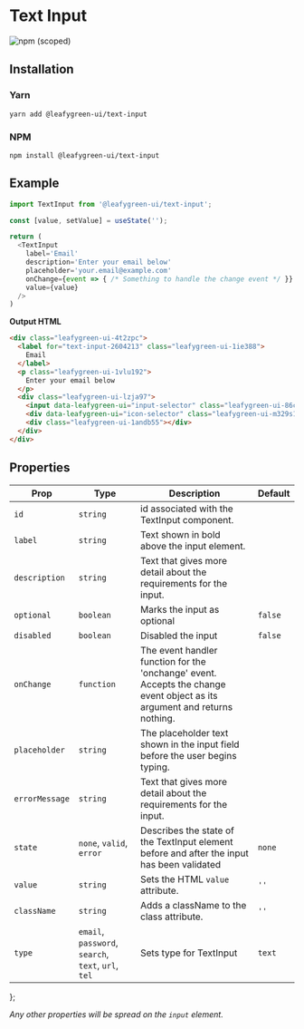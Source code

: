 # Text Input

![npm (scoped)](https://img.shields.io/npm/v/@leafygreen-ui/text-input.svg)

## Installation

### Yarn

```shell
yarn add @leafygreen-ui/text-input
```

### NPM

```shell
npm install @leafygreen-ui/text-input
```

## Example

```Javascript
import TextInput from '@leafygreen-ui/text-input';

const [value, setValue] = useState('');

return (
  <TextInput
    label='Email'
    description='Enter your email below'
    placeholder='your.email@example.com'
    onChange={event => { /* Something to handle the change event */ }}
    value={value}
  />
)

```

**Output HTML**

```HTML
<div class="leafygreen-ui-4t2zpc">
  <label for="text-input-2604213" class="leafygreen-ui-1ie388">
    Email
  </label>
  <p class="leafygreen-ui-1vlu192">
    Enter your email below
  </p>
  <div class="leafygreen-ui-lzja97">
    <input data-leafygreen-ui="input-selector" class="leafygreen-ui-86cw8t" type="text" required="" placeholder="your.email@example.com" id="text-input-2604213" value="">
    <div data-leafygreen-ui="icon-selector" class="leafygreen-ui-m329s1"></div>
    <div class="leafygreen-ui-1andb55"></div>
  </div>
</div>
```

## Properties

| Prop           | Type                                                | Description                                                                                                               | Default |
| -------------- | --------------------------------------------------- | ------------------------------------------------------------------------------------------------------------------------- | ------- |
| `id`           | `string`                                            | id associated with the TextInput component.                                                                               |         |
| `label`        | `string`                                            | Text shown in bold above the input element.                                                                               |         |
| `description`  | `string`                                            | Text that gives more detail about the requirements for the input.                                                         |         |
| `optional`     | `boolean`                                           | Marks the input as optional                                                                                               | `false` |
| `disabled`     | `boolean`                                           | Disabled the input                                                                                                        | `false` |
| `onChange`     | `function`                                          | The event handler function for the 'onchange' event. Accepts the change event object as its argument and returns nothing. |         |
| `placeholder`  | `string`                                            | The placeholder text shown in the input field before the user begins typing.                                              |         |
| `errorMessage` | `string`                                            | Text that gives more detail about the requirements for the input.                                                         |         |
| `state`        | `none`, `valid`, `error`                            | Describes the state of the TextInput element before and after the input has been validated                                | `none`  |
| `value`        | `string`                                            | Sets the HTML `value` attribute.                                                                                          | `''`    |
| `className`    | `string`                                            | Adds a className to the class attribute.                                                                                  | `''`    |
| `type`         | `email`, `password`, `search`, `text`, `url`, `tel` | Sets type for TextInput                                                                                                   | `text`  |

};

_Any other properties will be spread on the `input` element._
